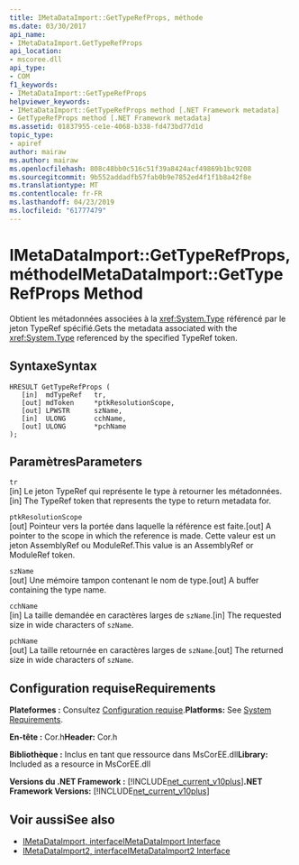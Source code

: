 ```yaml
---
title: IMetaDataImport::GetTypeRefProps, méthode
ms.date: 03/30/2017
api_name:
- IMetaDataImport.GetTypeRefProps
api_location:
- mscoree.dll
api_type:
- COM
f1_keywords:
- IMetaDataImport::GetTypeRefProps
helpviewer_keywords:
- IMetaDataImport::GetTypeRefProps method [.NET Framework metadata]
- GetTypeRefProps method [.NET Framework metadata]
ms.assetid: 01837955-ce1e-4068-b338-fd473bd77d1d
topic_type:
- apiref
author: mairaw
ms.author: mairaw
ms.openlocfilehash: 808c48bb0c516c51f39a8424acf49869b1bc9208
ms.sourcegitcommit: 9b552addadfb57fab0b9e7852ed4f1f1b8a42f8e
ms.translationtype: MT
ms.contentlocale: fr-FR
ms.lasthandoff: 04/23/2019
ms.locfileid: "61777479"
---
```

# <a name="imetadataimportgettyperefprops-method"></a><span data-ttu-id="1ec7a-102">IMetaDataImport::GetTypeRefProps, méthode</span><span class="sxs-lookup"><span data-stu-id="1ec7a-102">IMetaDataImport::GetTypeRefProps Method</span></span>
<span data-ttu-id="1ec7a-103">Obtient les métadonnées associées à la <xref:System.Type> référencé par le jeton TypeRef spécifié.</span><span class="sxs-lookup"><span data-stu-id="1ec7a-103">Gets the metadata associated with the <xref:System.Type> referenced by the specified TypeRef token.</span></span>  
  
## <a name="syntax"></a><span data-ttu-id="1ec7a-104">Syntaxe</span><span class="sxs-lookup"><span data-stu-id="1ec7a-104">Syntax</span></span>  
  
```  
HRESULT GetTypeRefProps (  
   [in]  mdTypeRef   tr,  
   [out] mdToken     *ptkResolutionScope,  
   [out] LPWSTR      szName,  
   [in]  ULONG       cchName,  
   [out] ULONG       *pchName  
);  
```  
  
## <a name="parameters"></a><span data-ttu-id="1ec7a-105">Paramètres</span><span class="sxs-lookup"><span data-stu-id="1ec7a-105">Parameters</span></span>  
 `tr`  
 <span data-ttu-id="1ec7a-106">[in] Le jeton TypeRef qui représente le type à retourner les métadonnées.</span><span class="sxs-lookup"><span data-stu-id="1ec7a-106">[in] The TypeRef token that represents the type to return metadata for.</span></span>  
  
 `ptkResolutionScope`  
 <span data-ttu-id="1ec7a-107">[out] Pointeur vers la portée dans laquelle la référence est faite.</span><span class="sxs-lookup"><span data-stu-id="1ec7a-107">[out] A pointer to the scope in which the reference is made.</span></span> <span data-ttu-id="1ec7a-108">Cette valeur est un jeton AssemblyRef ou ModuleRef.</span><span class="sxs-lookup"><span data-stu-id="1ec7a-108">This value is an AssemblyRef or ModuleRef token.</span></span>  
  
 `szName`  
 <span data-ttu-id="1ec7a-109">[out] Une mémoire tampon contenant le nom de type.</span><span class="sxs-lookup"><span data-stu-id="1ec7a-109">[out] A buffer containing the type name.</span></span>  
  
 `cchName`  
 <span data-ttu-id="1ec7a-110">[in] La taille demandée en caractères larges de `szName`.</span><span class="sxs-lookup"><span data-stu-id="1ec7a-110">[in] The requested size in wide characters of `szName`.</span></span>  
  
 `pchName`  
 <span data-ttu-id="1ec7a-111">[out] La taille retournée en caractères larges de `szName`.</span><span class="sxs-lookup"><span data-stu-id="1ec7a-111">[out] The returned size in wide characters of `szName`.</span></span>  
  
## <a name="requirements"></a><span data-ttu-id="1ec7a-112">Configuration requise</span><span class="sxs-lookup"><span data-stu-id="1ec7a-112">Requirements</span></span>  
 <span data-ttu-id="1ec7a-113">**Plateformes :** Consultez [Configuration requise](../../../../docs/framework/get-started/system-requirements.md).</span><span class="sxs-lookup"><span data-stu-id="1ec7a-113">**Platforms:** See [System Requirements](../../../../docs/framework/get-started/system-requirements.md).</span></span>  
  
 <span data-ttu-id="1ec7a-114">**En-tête :** Cor.h</span><span class="sxs-lookup"><span data-stu-id="1ec7a-114">**Header:** Cor.h</span></span>  
  
 <span data-ttu-id="1ec7a-115">**Bibliothèque :** Inclus en tant que ressource dans MsCorEE.dll</span><span class="sxs-lookup"><span data-stu-id="1ec7a-115">**Library:** Included as a resource in MsCorEE.dll</span></span>  
  
 <span data-ttu-id="1ec7a-116">**Versions du .NET Framework :** [!INCLUDE[net_current_v10plus](../../../../includes/net-current-v10plus-md.md)]</span><span class="sxs-lookup"><span data-stu-id="1ec7a-116">**.NET Framework Versions:** [!INCLUDE[net_current_v10plus](../../../../includes/net-current-v10plus-md.md)]</span></span>  
  
## <a name="see-also"></a><span data-ttu-id="1ec7a-117">Voir aussi</span><span class="sxs-lookup"><span data-stu-id="1ec7a-117">See also</span></span>

- [<span data-ttu-id="1ec7a-118">IMetaDataImport, interface</span><span class="sxs-lookup"><span data-stu-id="1ec7a-118">IMetaDataImport Interface</span></span>](../../../../docs/framework/unmanaged-api/metadata/imetadataimport-interface.md)
- [<span data-ttu-id="1ec7a-119">IMetaDataImport2, interface</span><span class="sxs-lookup"><span data-stu-id="1ec7a-119">IMetaDataImport2 Interface</span></span>](../../../../docs/framework/unmanaged-api/metadata/imetadataimport2-interface.md)
